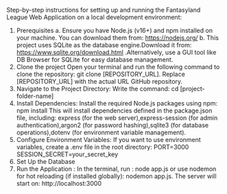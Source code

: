 Step-by-step instructions for setting up and running the Fantasyland League Web Application on a local development environment:
1.	Prerequisites
a.	Ensure you have Node.js (v16+) and npm installed on your machine. You can download them from: https://nodejs.org/
b.	This project uses SQLite as the database engine.Download it from: https://www.sqlite.org/download.html .Alternatively, use a GUI tool like DB Browser for SQLite for easy database management.
2.	Clone the project
Open your terminal and run the following command to clone the repository: git clone [REPOSITORY_URL]. Replace [REPOSITORY_URL] with the actual URL GitHub repository.
3.	Navigate to the Project Directory:
Write the command: cd [project-folder-name] 
4.	Install Dependencies:
Install the required Node.js packages using npm: npm install
This will install dependencies defined in the package.json file, including:
express (for the web server),express-session (for admin authentication),argon2 (for password hashing),sqlite3 (for database operations),dotenv (for environment variable management).
5.	Configure Environment Variables:
If you want to use environment variables, create a .env file in the root directory: PORT=3000
SESSION_SECRET=your_secret_key
6.	Set Up the Database
7.	Run the Application :
In the terminal, run : node app.js or use nodemon for hot reloading (if installed globally): nodemon app.js. The server will start on: http://localhost:3000
